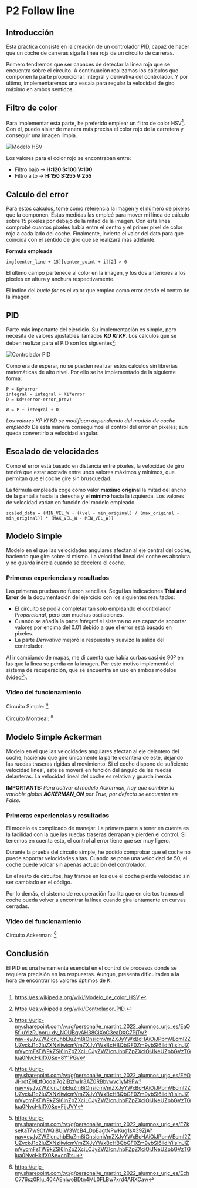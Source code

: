 # P2 Follow line

## Introducción

Esta práctica consiste en la creación de un controlador PID, capaz de hacer que un coche de carreras siga la línea roja de un circuito de carreras.

Primero tendremos que ser capaces de detectar la línea roja que se encuentra sobre el circuito. A continuación realizamos los cálculos que componen la parte proporcional, integral y derivativa del controlador. Y por último, implementaremos una escala para regular la velocidad de giro máximo en ambos sentidos.

## Filtro de color

Para implementar esta parte, he preferido emplear un filtro de color HSV[^1]. Con él, puedo aislar de manera más precisa el color rojo de la carretera y conseguir una imagen limpia.

![Modelo HSV](https://upload.wikimedia.org/wikipedia/commons/thumb/6/6c/Cono_de_la_coloraci%C3%B3n_HSV.png/250px-Cono_de_la_coloraci%C3%B3n_HSV.png)

Los valores para el color rojo se encontraban entre: 

  - Filtro bajo -> **H:120 S:100 V:100**
  - Filtro alto -> **H:150 S:255 V:255**

[^1]: https://es.wikipedia.org/wiki/Modelo_de_color_HSV.

## Calculo del error

Para estos cálculos, tome como referencia la imagen y el número de pixeles que la componen. Estas medidas las empleé para mover mi línea de cálculo sobre 15 pixeles por debajo de la mitad de la imagen. Con esta línea comprobé cuantos pixeles había entre el centro y el primer pixel de color rojo a cada lado del coche. Finalmente, invierto el valor del dato para que coincida con el sentido de giro que se realizará más adelante. 

**Formula empleada**
```
img[center_line + 15][center_point + i][2] > 0
```
El último campo pertenece al color en la imagen, y los dos anteriores a los pixeles en altura y anchura respectivamente.

El índice del _bucle for_ es el valor que empleo como error desde el centro de la imagen.

## PID

Parte más importante del ejercicio. Su implementación es simple, pero necesita de valores ajustables llamados **_KD KI KP_**.
Los cálculos que se deben realizar para el PID son los siguentes[^2]:

![Controlador PID](https://upload.wikimedia.org/wikipedia/en/1/11/PID-feedback-loop-v1.png)

Como era de esperar, no se pueden realizar estos cálculos sin librerías matemáticas de alto nivel. Por ello se ha implementado de la siguiente forma:

```
P = Kp*error
integral = integral + Ki*error
D = Kd*(error-error_prev)

W = P + integral + D
```
_Los valores KP KI KD se modifican dependiendo del modelo de coche empleado_
De esta manera conseguimos el control del error en pixeles; aún queda convertirlo a velocidad angular.

[^2]: https://es.wikipedia.org/wiki/Controlador_PID.

## Escalado de velocidades

Como el error está basado en distancia entre pixeles, la velocidad de giro tendrá que estar acotada entre unos valores máximos y mínimos, que permitan que el coche gire sin brusquedad.

La fórmula empleada coge como valor **máximo original** la mitad del ancho de la pantalla hacia la derecha y el **mínimo** hacia la izquierda. Los valores de velocidad varían en función del modelo empleado.
```
scaled_data = (MIN_VEL_W + ((vel - min_original) / (max_original - min_original)) * (MAX_VEL_W - MIN_VEL_W))
```

## Modelo Simple

Modelo en el que las velocidades angulares afectan al eje central del coche, haciendo que gire sobre si mismo.
La velocidad lineal del coche es absoluta y no guarda inercia cuando se decelera el coche.

### Primeras experiencias y resultados

Las primeras pruebas no fueron sencillas. Seguí las indicaciones **Trial and Error** de la documentación del ejercicio con los siguientes resultados:

  - El circuito se podía completar tan solo empleando el controlador *Proporcional*, pero con muchas oscilaciones.
  - Cuando se añadía la parte *Integral* el sistema no era capaz de soportar valores por encima del 0.01 debido a que el error está basado en pixeles.
  - La parte _Derivativa_ mejoró la respuesta y suavizó la salida del controlador.

Al ir cambiando de mapas, me di cuenta que había curbas casi de 90º en las que la línea se perdía en la imagen. Por este motivo implementó el sistema de recuperación, que se encuentra en uso en ambos modelos (video[^3]).

### Video del funcionamiento

Circuito Simple: [^4]

Circuito Montreal: [^5]

[^3]: https://urjc-my.sharepoint.com/:v:/g/personal/e_martint_2022_alumnos_urjc_es/EaO5f-uYlzRJporu-dv_NOUBqvAH38CiXoG3eaDXG7PjTw?nav=eyJyZWZlcnJhbEluZm8iOnsicmVmZXJyYWxBcHAiOiJPbmVEcml2ZUZvckJ1c2luZXNzIiwicmVmZXJyYWxBcHBQbGF0Zm9ybSI6IldlYiIsInJlZmVycmFsTW9kZSI6InZpZXciLCJyZWZlcnJhbFZpZXciOiJNeUZpbGVzTGlua0NvcHkifX0&e=8Y1PGv

[^4]: https://urjc-my.sharepoint.com/:v:/g/personal/e_martint_2022_alumnos_urjc_es/EYOJHrdtZ9lLtfOoqai7q2IBzfw1r3AZ0RBbvwvc1yM9Fw?nav=eyJyZWZlcnJhbEluZm8iOnsicmVmZXJyYWxBcHAiOiJPbmVEcml2ZUZvckJ1c2luZXNzIiwicmVmZXJyYWxBcHBQbGF0Zm9ybSI6IldlYiIsInJlZmVycmFsTW9kZSI6InZpZXciLCJyZWZlcnJhbFZpZXciOiJNeUZpbGVzTGlua0NvcHkifX0&e=FjjUVY

[^5]: https://urjc-my.sharepoint.com/:v:/g/personal/e_martint_2022_alumnos_urjc_es/EZkseKaT7w9OtWQl8UjW3WcB4_DpEJgtNPwKug1sX39ZjA?nav=eyJyZWZlcnJhbEluZm8iOnsicmVmZXJyYWxBcHAiOiJPbmVEcml2ZUZvckJ1c2luZXNzIiwicmVmZXJyYWxBcHBQbGF0Zm9ybSI6IldlYiIsInJlZmVycmFsTW9kZSI6InZpZXciLCJyZWZlcnJhbFZpZXciOiJNeUZpbGVzTGlua0NvcHkifX0&e=coTtsu

## Modelo Simple Ackerman 

Modelo en el que las velocidades angulares afectan al eje delantero del coche, haciendo que gire únicamente la parte delantera de este, dejando las ruedas traseras rígidas al movimiento. Si el coche dispone de suficiente velocidad lineal, este se moverá en función del ángulo de las ruedas delanteras.
La velocidad lineal del coche es relativa y guarda inercia. 

**IMPORTANTE:** *Para activar el modelo Ackerman, hay que cambiar la variable global **ACKERMAN_ON** por True; por defecto se encuentra en False.*

### Primeras experiencias y resultados

El modelo es complicado de manejar. La primera parte a tener en cuenta es la facilidad con la que las ruedas traseras derrapan y pierden el control. Si tenemos en cuenta esto, el control al error tiene que ser muy ligero.

Durante la prueba del circuito simple, he podido comprobar que el coche no puede soportar velocidades altas. Cuando se pone una velocidad de 50, el coche puede volcar sin apenas actuación del controlador.

En el resto de circuitos, hay tramos en los que el coche pierde velocidad sin ser cambiado en el código.

Por lo demás, el sistema de recuperación facilita que en ciertos tramos el coche pueda volver a encontrar la línea cuando gira lentamente en curvas cerradas.

### Video del funcionamiento

Circuito Ackerman: [^6]

[^6]: https://urjc-my.sharepoint.com/:v:/g/personal/e_martint_2022_alumnos_urjc_es/EchC776sz0RIu_404AEnlwoBDtn4ML0FLBw7xrd4ARXCaw

## Conclusión

El PID es una herramienta esencial en el control de procesos donde se requiera precisión en las respuestas. Aunque, presenta dificultades a la hora de encontrar los valores óptimos de K.
